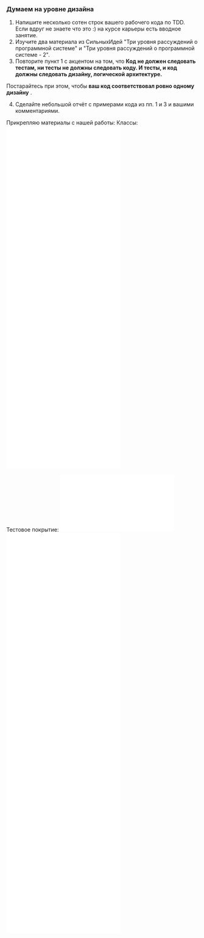### Думаем на уровне дизайна

1. Напишите несколько сотен строк вашего рабочего кода по TDD. Если вдруг не знаете что это :) на курсе карьеры есть
   вводное занятие.
2. Изучите два материала из СильныхИдей "Три уровня рассуждений о программной системе" и "Три уровня рассуждений о
   программной системе - 2".
3. Повторите пункт 1 с акцентом на том, что
   **Код не должен следовать тестам, ни тесты не должны следовать коду.
   И тесты, и код должны следовать дизайну, логической архитектуре.**

Постарайтесь при этом, чтобы  **ваш код соответствовал ровно одному дизайну** .

4. Сделайте небольшой отчёт с примерами кода из пп. 1 и 3 и вашими комментариями.


Прикрепляю материалы с нашей работы:
Классы:
![](files/ls3/activitieshandler.php)
![](files/ls3/contactshandler.php)
![](files/ls3/dealshandler.php)
![](files/ls3/emailshandler.php)
![](files/ls3/epiloghandler.php)
![](files/ls3/leadshandler.php)


Тестовое покрытие:
![](files/ls3/ActivityBindingCollectionTest.php)
![](files/ls3/BitrixTestCase.php)
![](files/ls3/CompanyTest.php)
![](files/ls3/ContactTest.php)
![](files/ls3/DealCollectionTest.php)
![](files/ls3/DealTableTest.php)
![](files/ls3/EventHandlerTest.php)
![](files/ls3/LeadTest.php)